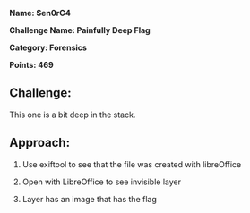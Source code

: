 **Name: Sen0rC4**

**Challenge Name: Painfully Deep Flag**

**Category: Forensics**

**Points: 469**



## Challenge:

This one is a bit deep in the stack.

## Approach:

1. Use exiftool to see that the file was created with libreOffice

2. Open with LibreOffice to see invisible layer 

3. Layer has an image that has the flag










